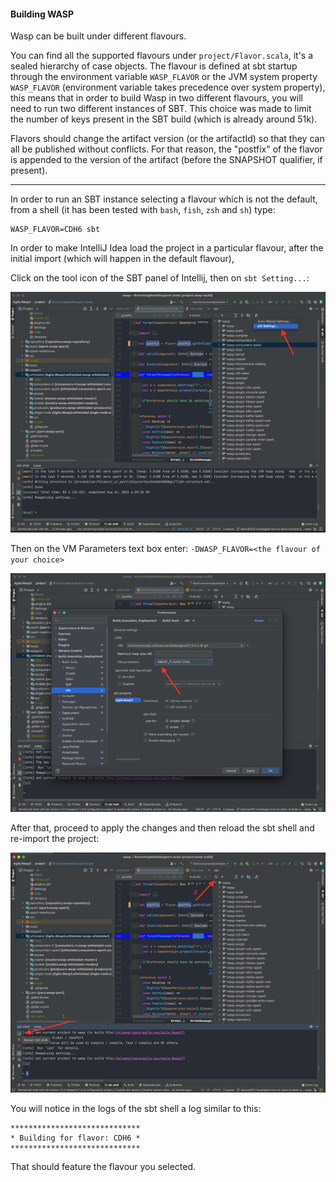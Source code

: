 #### Building WASP

Wasp can be built under different flavours.

You can find all the supported flavours under `project/Flavor.scala`, it's a sealed hierarchy of case objects.
The flavour is defined at sbt startup through the environment variable `WASP_FLAVOR` or the JVM system property `WASP_FLAVOR` (environment variable takes precedence over system property), this means that in order to build Wasp in two different flavours, you will need to run two different instances of SBT. This choice was made to limit the number of keys present in the SBT build (which is already around 51k).

Flavors should change the artifact version (or the artifactId) so that they can all be published without conflicts. For that reason, the "postfix" of the flavor is appended to the version of the artifact (before the SNAPSHOT qualifier, if present).

---

In order to run an SBT instance selecting a flavour which is not the default, from a shell (it has been tested with `bash`, `fish`, `zsh` and `sh`) type:

```
WASP_FLAVOR=CDH6 sbt
```

In order to make IntelliJ Idea load the project in a particular flavour, after the initial import (which will happen in the default flavour),

Click on the tool icon of the SBT panel of Intellij, then on `sbt Setting...`:

![Select sbt Settings](building/select_sbt_settings.png)

Then on the VM Parameters text box enter: `-DWASP_FLAVOR=<the flavour of your choice>`

![Set VM parameters](building/set_vm_parameters.png)

After that, proceed to apply the changes and then reload the sbt shell and re-import the project:

![Restart and refresh](building/restart_and_refresh.png)

You will notice in the logs of the sbt shell a log similar to this:

```
*****************************
* Building for flavor: CDH6 *
*****************************
```

That should feature the flavour you selected.